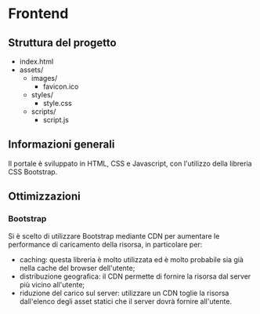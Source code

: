 # Frontend

## Struttura del progetto

- index.html
- assets/
    - images/
        - favicon.ico
    - styles/
        - style.css
    - scripts/
        - script.js


## Informazioni generali

Il portale è sviluppato in HTML, CSS e Javascript, con l'utilizzo della libreria CSS Bootstrap.

## Ottimizzazioni

### Bootstrap
Si è scelto di utilizzare Bootstrap mediante CDN per aumentare le performance di caricamento della risorsa, in particolare per:
- caching: questa libreria è molto utilizzata ed è molto probabile sia già nella cache del browser dell'utente;
- distribuzione geografica: il CDN permette di fornire la risorsa dal server più vicino all'utente;
- riduzione del carico sul server: utilizzare un CDN toglie la risorsa dall'elenco degli asset statici che il server dovrà fornire all'utente.